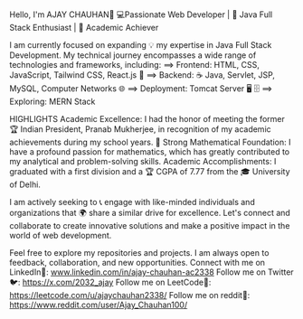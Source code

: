Hello, I'm AJAY CHAUHAN👋
💻Passionate Web Developer | 🚀 Java Full Stack Enthusiast | 🥰 Academic Achiever

I am currently focused on expanding 💡 my expertise in Java Full Stack Development. 
My technical journey encompasses a wide range of technologies and frameworks, including:
==> Frontend: HTML, CSS, JavaScript, Tailwind CSS, React.js 🎨
==> Backend: ☕ Java, Servlet, JSP, MySQL, Computer Networks 🌐
==> Deployment: Tomcat Server 🖥️ 🗄️
==> Exploring: MERN Stack

HIGHLIGHTS
Academic Excellence: I had the honor of meeting the former 🏆 Indian President, Pranab Mukherjee, in recognition of my academic achievements during my school years.
💯 Strong Mathematical Foundation: I have a profound passion for mathematics, which has greatly contributed to my analytical and problem-solving skills.
Academic Accomplishments: I graduated with a first division and a 🏆 CGPA of 7.77 from the 🎓 University of Delhi.

I am actively seeking to 📞 engage with like-minded individuals and organizations that 🌍 share a similar drive for excellence. 
Let's connect and collaborate to create innovative solutions and make a positive impact in the world of web development.

Feel free to explore my repositories and projects. I am always open to feedback, collaboration, and new opportunities.
Connect with me on LinkedIn🔗: www.linkedin.com/in/ajay-chauhan-ac2338
Follow me on Twitter🐦: https://x.com/2032_ajay
Follow me on LeetCode🧩: https://leetcode.com/u/ajaychauhan2338/
Follow me on reddit🎯: https://www.reddit.com/user/Ajay_Chauhan100/

